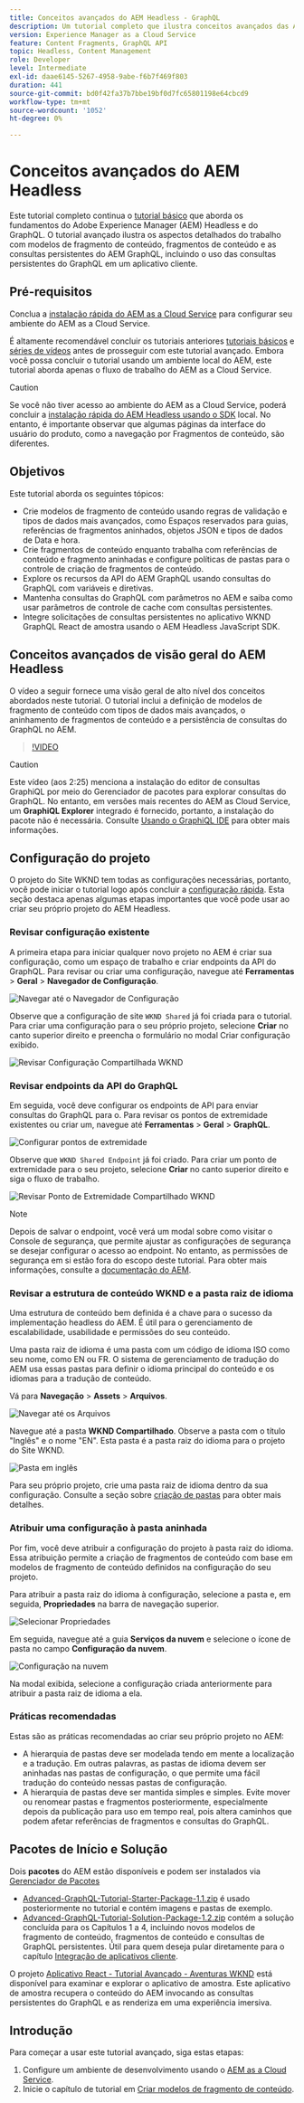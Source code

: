 ```yaml
---
title: Conceitos avançados do AEM Headless - GraphQL
description: Um tutorial completo que ilustra conceitos avançados das APIs do Adobe Experience Manager (AEM) GraphQL.
version: Experience Manager as a Cloud Service
feature: Content Fragments, GraphQL API
topic: Headless, Content Management
role: Developer
level: Intermediate
exl-id: daae6145-5267-4958-9abe-f6b7f469f803
duration: 441
source-git-commit: bd0f42fa37b7bbe19bf0d7fc65801198e64cbcd9
workflow-type: tm+mt
source-wordcount: '1052'
ht-degree: 0%

---
```


# Conceitos avançados do AEM Headless

Este tutorial completo continua o [tutorial básico](../multi-step/overview.md) que aborda os fundamentos do Adobe Experience Manager (AEM) Headless e do GraphQL. O tutorial avançado ilustra os aspectos detalhados do trabalho com modelos de fragmento de conteúdo, fragmentos de conteúdo e as consultas persistentes do AEM GraphQL, incluindo o uso das consultas persistentes do GraphQL em um aplicativo cliente.

## Pré-requisitos

Conclua a [instalação rápida do AEM as a Cloud Service](../quick-setup/cloud-service.md) para configurar seu ambiente do AEM as a Cloud Service.

É altamente recomendável concluir os tutoriais anteriores [tutoriais básicos](../multi-step/overview.md) e [séries de vídeos](../video-series/modeling-basics.md) antes de prosseguir com este tutorial avançado. Embora você possa concluir o tutorial usando um ambiente local do AEM, este tutorial aborda apenas o fluxo de trabalho do AEM as a Cloud Service.

>[!CAUTION]
>
>Se você não tiver acesso ao ambiente do AEM as a Cloud Service, poderá concluir a [instalação rápida do AEM Headless usando o SDK](https://experienceleague.adobe.com/docs/experience-manager-learn/getting-started-with-aem-headless/graphql/quick-setup/local-sdk.html?lang=pt-BR) local. No entanto, é importante observar que algumas páginas da interface do usuário do produto, como a navegação por Fragmentos de conteúdo, são diferentes.



## Objetivos

Este tutorial aborda os seguintes tópicos:

* Crie modelos de fragmento de conteúdo usando regras de validação e tipos de dados mais avançados, como Espaços reservados para guias, referências de fragmentos aninhados, objetos JSON e tipos de dados de Data e hora.
* Crie fragmentos de conteúdo enquanto trabalha com referências de conteúdo e fragmento aninhadas e configure políticas de pastas para o controle de criação de fragmentos de conteúdo.
* Explore os recursos da API do AEM GraphQL usando consultas do GraphQL com variáveis e diretivas.
* Mantenha consultas do GraphQL com parâmetros no AEM e saiba como usar parâmetros de controle de cache com consultas persistentes.
* Integre solicitações de consultas persistentes no aplicativo WKND GraphQL React de amostra usando o AEM Headless JavaScript SDK.

## Conceitos avançados de visão geral do AEM Headless

O vídeo a seguir fornece uma visão geral de alto nível dos conceitos abordados neste tutorial. O tutorial inclui a definição de modelos de fragmento de conteúdo com tipos de dados mais avançados, o aninhamento de fragmentos de conteúdo e a persistência de consultas do GraphQL no AEM.

>[!VIDEO](https://video.tv.adobe.com/v/340035?quality=12&learn=on)

>[!CAUTION]
>
>Este vídeo (aos 2:25) menciona a instalação do editor de consultas GraphiQL por meio do Gerenciador de pacotes para explorar consultas do GraphQL. No entanto, em versões mais recentes do AEM as Cloud Service, um **GraphiQL Explorer** integrado é fornecido, portanto, a instalação do pacote não é necessária. Consulte [Usando o GraphiQL IDE](https://experienceleague.adobe.com/docs/experience-manager-cloud-service/content/headless/graphql-api/graphiql-ide.html?lang=pt-BR) para obter mais informações.


## Configuração do projeto

O projeto do Site WKND tem todas as configurações necessárias, portanto, você pode iniciar o tutorial logo após concluir a [configuração rápida](../quick-setup/cloud-service.md). Esta seção destaca apenas algumas etapas importantes que você pode usar ao criar seu próprio projeto do AEM Headless.


### Revisar configuração existente

A primeira etapa para iniciar qualquer novo projeto no AEM é criar sua configuração, como um espaço de trabalho e criar endpoints da API do GraphQL. Para revisar ou criar uma configuração, navegue até **Ferramentas** > **Geral** > **Navegador de Configuração**.

![Navegar até o Navegador de Configuração](assets/overview/create-configuration.png)

Observe que a configuração de site `WKND Shared` já foi criada para o tutorial. Para criar uma configuração para o seu próprio projeto, selecione **Criar** no canto superior direito e preencha o formulário no modal Criar configuração exibido.

![Revisar Configuração Compartilhada WKND](assets/overview/review-wknd-shared-configuration.png)

### Revisar endpoints da API do GraphQL

Em seguida, você deve configurar os endpoints de API para enviar consultas do GraphQL para o. Para revisar os pontos de extremidade existentes ou criar um, navegue até **Ferramentas** > **Geral** > **GraphQL**.

![Configurar pontos de extremidade](assets/overview/endpoints.png)

Observe que `WKND Shared Endpoint` já foi criado. Para criar um ponto de extremidade para o seu projeto, selecione **Criar** no canto superior direito e siga o fluxo de trabalho.

![Revisar Ponto de Extremidade Compartilhado WKND](assets/overview/review-wknd-shared-endpoint.png)

>[!NOTE]
>
> Depois de salvar o endpoint, você verá um modal sobre como visitar o Console de segurança, que permite ajustar as configurações de segurança se desejar configurar o acesso ao endpoint. No entanto, as permissões de segurança em si estão fora do escopo deste tutorial. Para obter mais informações, consulte a [documentação do AEM](https://experienceleague.adobe.com/docs/experience-manager-65/administering/security/security.html?lang=pt-BR).

### Revisar a estrutura de conteúdo WKND e a pasta raiz de idioma

Uma estrutura de conteúdo bem definida é a chave para o sucesso da implementação headless do AEM. É útil para o gerenciamento de escalabilidade, usabilidade e permissões do seu conteúdo.

Uma pasta raiz de idioma é uma pasta com um código de idioma ISO como seu nome, como EN ou FR. O sistema de gerenciamento de tradução do AEM usa essas pastas para definir o idioma principal do conteúdo e os idiomas para a tradução de conteúdo.

Vá para **Navegação** > **Assets** > **Arquivos**.

![Navegar até os Arquivos](assets/overview/files.png)

Navegue até a pasta **WKND Compartilhado**. Observe a pasta com o título &quot;Inglês&quot; e o nome &quot;EN&quot;. Esta pasta é a pasta raiz do idioma para o projeto do Site WKND.

![Pasta em inglês](assets/overview/english.png)

Para seu próprio projeto, crie uma pasta raiz de idioma dentro da sua configuração. Consulte a seção sobre [criação de pastas](/help/headless-tutorial/graphql/advanced-graphql/author-content-fragments.md#create-folders) para obter mais detalhes.

### Atribuir uma configuração à pasta aninhada

Por fim, você deve atribuir a configuração do projeto à pasta raiz do idioma. Essa atribuição permite a criação de fragmentos de conteúdo com base em modelos de fragmento de conteúdo definidos na configuração do seu projeto.

Para atribuir a pasta raiz do idioma à configuração, selecione a pasta e, em seguida, **Propriedades** na barra de navegação superior.

![Selecionar Propriedades](assets/overview/properties.png)

Em seguida, navegue até a guia **Serviços da nuvem** e selecione o ícone de pasta no campo **Configuração da nuvem**.

![Configuração na nuvem](assets/overview/cloud-conf.png)

Na modal exibida, selecione a configuração criada anteriormente para atribuir a pasta raiz de idioma a ela.

### Práticas recomendadas

Estas são as práticas recomendadas ao criar seu próprio projeto no AEM:

* A hierarquia de pastas deve ser modelada tendo em mente a localização e a tradução. Em outras palavras, as pastas de idioma devem ser aninhadas nas pastas de configuração, o que permite uma fácil tradução do conteúdo nessas pastas de configuração.
* A hierarquia de pastas deve ser mantida simples e simples. Evite mover ou renomear pastas e fragmentos posteriormente, especialmente depois da publicação para uso em tempo real, pois altera caminhos que podem afetar referências de fragmentos e consultas do GraphQL.

## Pacotes de Início e Solução

Dois **pacotes** do AEM estão disponíveis e podem ser instalados via [Gerenciador de Pacotes](/help/headless-tutorial/graphql/advanced-graphql/author-content-fragments.md#sample-content)

* [Advanced-GraphQL-Tutorial-Starter-Package-1.1.zip](/help/headless-tutorial/graphql/advanced-graphql/assets/tutorial-files/Advanced-GraphQL-Tutorial-Starter-Package-1.1.zip) é usado posteriormente no tutorial e contém imagens e pastas de exemplo.
* [Advanced-GraphQL-Tutorial-Solution-Package-1.2.zip](/help/headless-tutorial/graphql/advanced-graphql/assets/tutorial-files/Advanced-GraphQL-Tutorial-Solution-Package-1.2.zip) contém a solução concluída para os Capítulos 1 a 4, incluindo novos modelos de fragmento de conteúdo, fragmentos de conteúdo e consultas de GraphQL persistentes. Útil para quem deseja pular diretamente para o capítulo [Integração de aplicativos cliente](/help/headless-tutorial/graphql/advanced-graphql/client-application-integration.md).


O projeto [Aplicativo React - Tutorial Avançado - Aventuras WKND](https://github.com/adobe/aem-guides-wknd-graphql/blob/main/advanced-tutorial/README.md) está disponível para examinar e explorar o aplicativo de amostra. Este aplicativo de amostra recupera o conteúdo do AEM invocando as consultas persistentes do GraphQL e as renderiza em uma experiência imersiva.

## Introdução

Para começar a usar este tutorial avançado, siga estas etapas:

1. Configure um ambiente de desenvolvimento usando o [AEM as a Cloud Service](../quick-setup/cloud-service.md).
1. Inicie o capítulo de tutorial em [Criar modelos de fragmento de conteúdo](/help/headless-tutorial/graphql/advanced-graphql/create-content-fragment-models.md).
